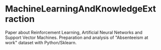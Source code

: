 # MachineLearningAndKnowledgeExtraction
Paper about Reinforcement Learning, Artificial Neural Networks and Support Vector Machines. 
Preparation and analysis of "Absenteeism at work" dataset with Python/Sklearn.

